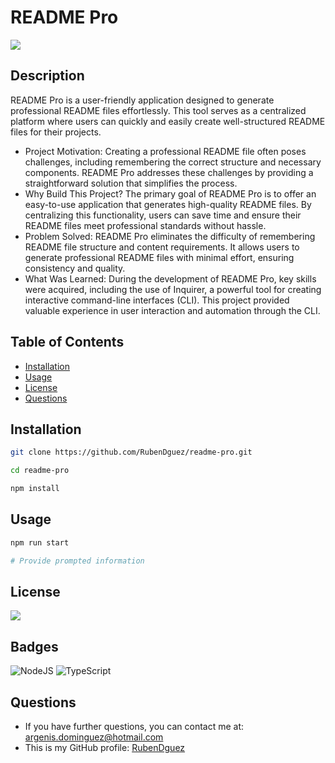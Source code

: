 # README Pro

![](static/demo.gif)

## Description
README Pro is a user-friendly application designed to generate professional README files effortlessly. This tool serves as a centralized platform where users can quickly and easily create well-structured README files for their projects.

- Project Motivation: Creating a professional README file often poses challenges, including remembering the correct structure and necessary components. README Pro addresses these challenges by providing a straightforward solution that simplifies the process.
- Why Build This Project? The primary goal of README Pro is to offer an easy-to-use application that generates high-quality README files. By centralizing this functionality, users can save time and ensure their README files meet professional standards without hassle.
- Problem Solved: README Pro eliminates the difficulty of remembering README file structure and content requirements. It allows users to generate professional README files with minimal effort, ensuring consistency and quality.
- What Was Learned: During the development of README Pro, key skills were acquired, including the use of Inquirer, a powerful tool for creating interactive command-line interfaces (CLI). This project provided valuable experience in user interaction and automation through the CLI.

## Table of Contents

- [Installation](#installation)
- [Usage](#usage)
- [License](#license)
- [Questions](#questions)

## Installation
```sh
git clone https://github.com/RubenDguez/readme-pro.git

cd readme-pro

npm install
```

## Usage

```sh
npm run start

# Provide prompted information
```

## License

[![](https://img.shields.io/badge/License-MIT_License-green)](https://opensource.org/license/mit)

## Badges

![NodeJS](https://img.shields.io/badge/node.js-6DA55F?style=for-the-badge&logo=node.js&logoColor=white)
![TypeScript](https://img.shields.io/badge/typescript-%23007ACC.svg?style=for-the-badge&logo=typescript&logoColor=white)

## Questions

- If you have further questions, you can contact me at: argenis.dominguez@hotmail.com
- This is my GitHub profile: [RubenDguez](https://github.com/RubenDguez)
